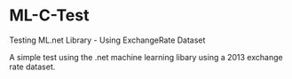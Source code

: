# ML-C-Test
Testing ML.net Library - Using ExchangeRate Dataset

A simple test using the .net machine learning libary using a 2013 exchange rate dataset.
